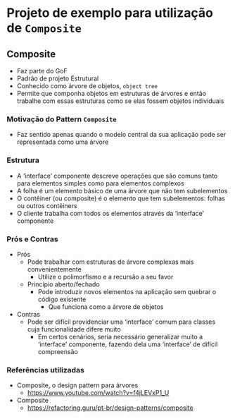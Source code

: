 # Projeto de exemplo para utilização de `Composite`

## Composite
- Faz parte do GoF
- Padrão de projeto Estrutural
- Conhecido como árvore de objetos, `object tree`
- Permite que componha objetos em estruturas de árvores e então trabalhe com essas estruturas como se elas fossem objetos individuais

### Motivação do Pattern `Composite`
- Faz sentido apenas quando o modelo central da sua aplicação pode ser representada como uma árvore

### Estrutura
- A ‘interface’ componente descreve operações que são comuns tanto para elementos simples como para elementos complexos
- A folha é um elemento básico de uma árvore que não tem subelementos
- O contêiner (ou composite) é o elemento que tem subelementos: folhas ou outros contêiners
- O cliente trabalha com todos os elementos através da ‘interface’ componente

### Prós e Contras
- Prós
  - Pode trabalhar com estruturas de árvore complexas mais convenientemente
    - Utilize o polimorfismo e a recursão a seu favor
  - Princípio aberto/fechado
    - Pode introduzir novos elementos na aplicação sem quebrar o código existente 
      - Que funciona como a árvore de objetos
- Contras
  - Pode ser difícil providenciar uma ‘interface’ comum para classes cuja funcionalidade difere muito
    - Em certos cenários, seria necessário generalizar muito a ‘interface’ componente, fazendo dela uma ‘interface’ de difícil compreensão

### Referências utilizadas
- Composite, o design pattern para árvores
  - https://www.youtube.com/watch?v=f4jLEVxP1_U
- Composite
  - https://refactoring.guru/pt-br/design-patterns/composite

